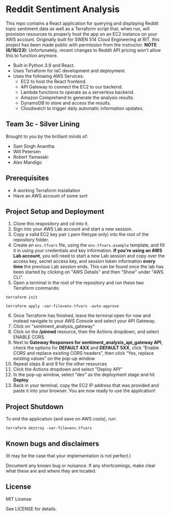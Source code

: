 # Reddit Sentiment Analysis
This repo contains a React application for querying and displaying Reddit topic sentiment data as well as a Terraform script that, when run, will provision resources to properly host the app on an EC2 instance on your AWS account.
Originally built for SWEN 514 Cloud Engineering at RIT, this project has been made public with permission from the instructor.
**NOTE (6/16/23):** Unfortunately, recent changes to Reddit API pricing won't allow this to function anymore.
- Built in Python 3.9 and React.
- Uses Terraform for IaC development and deployment.
- Uses the following AWS Services:
    - EC2 to host the React frontend.
    - API Gateway to connect the EC2 to our backend.
    - Lambda functions to operate as a serverless backend.
    - Amazon Comprehend to generate the analysis results.
    - DynamoDB to store and access the results.
    - Cloudwatch to trigger daily automatic information updates.
  
## Team 3c - Silver Lining
Brought to you by the brilliant minds of:
- Sam Singh Anantha
- Will Petersen
- Robert Yamasaki
- Alex Mandigo

## Prerequisites
- A working Terraform installation
- Have an AWS account of some sort

## Project Setup and Deployment
1. Clone this respository and cd into it.
2. Sign into your AWS Lab account and start a new session.
3. Copy a valid EC2 key pair (.pem filetype only) into the root of the repository folder.
4. Create an `env.tfvars` file, using the `env.tfvars.example` template, and fill it in using your credentials and key information. **If you're using an AWS Lab account**, you will need to start a new Lab session and copy over the access key, secret access key, and session token information **every time** the previous Lab session ends. This can be found once the lab has been started by clicking on "AWS Details" and then "Show" under "AWS CLI".
5. Open a terminal in the root of the repository and run these two Terraform commands:
```
terraform init
```
```
terraform apply -var-file=env.tfvars -auto-approve
```
6. Once Terraform has finished, leave the terminal open for now and instead navigate to your AWS Console and select your API Gateway.
7. Click on "sentiment_analysis_gateway"
8. Click on the **/pinned** resource, then the Actions dropdown, and select ENABLE CORS.
9. Next to **Gateway Responses for sentiment_analysis_api_gateway API**, check the options for **DEFAULT 4XX** and **DEFAULT 5XX**, click “Enable CORS and replace existing CORS headers”, then click “Yes, replace existing values” on the pop-up window
10. Repeat steps 8 and 9 for the other resources
11. Click the Actions dropdown and select "Deploy API"
12. In the pop-up window, select “dev” as the deployment stage and hit **Deploy**
13. Back in your terminal, copy the EC2 IP address that was provided and paste it into your browser. You are now ready to use the application!

## Project Shutdown
To end the application (and save on AWS costs), run:
```
terraform destroy -var-file=env.tfvars
```

## Known bugs and disclaimers
(It may be the case that your implementation is not perfect.)

Document any known bug or nuisance.
If any shortcomings, make clear what these are and where they are located.

## License
MIT License

See LICENSE for details.
